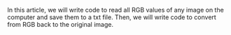 In this article, we will write code to read all RGB values of any image on the computer and save them to a txt file. Then, we will write code to convert from RGB back to the original image.

